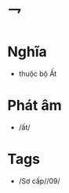 # 乛

# Nghĩa
* thuộc bộ Ất

# Phát âm
* /ất/

# Tags
* /Sơ cấp//09/

<script>window.HANZI_FIELD='乛';</script>
